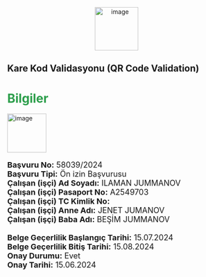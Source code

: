 <div align="center">
    <img width="100" alt="image" src="https://github.com/user-attachments/assets/04bf611f-4173-4b30-85a4-28148d3aecd7">
</div>

<h2><b>Kare Kod Validasyonu (QR Code Validation)</b></h2>



<h1><b><a style="color: #2c9e4b; text-decoration: none;">Bilgiler</a></b></h1>

<img width="90" alt="image" src="https://github.com/user-attachments/assets/c03790cb-f195-42ef-b267-f1d780953ccd" align="left">

<br clear="left"/>

<p style="font-size: 18px;">
  <b>Başvuru No:</b> 58039/2024
  <br><b>Başvuru Tipi:</b> Ön izin Başvurusu
  <br><b>Çalışan (işçi) Ad Soyadı:</b> ILAMAN JUMMANOV
  <br><b>Çalışan (işçi) Pasaport No:</b> A2549703
  <br><b>Çalışan (işçi) TC Kimlik No:</b>
  <br><b>Çalışan (işçi) Anne Adı:</b> JENET JUMANOV
  <br><b>Çalışan (işçi) Baba Adı:</b> BEŞİM JUMMANOV
  <br><br><b>Belge Geçerlilik Başlangıç Tarihi:</b> 15.07.2024
  <br><b>Belge Geçerlilik Bitiş Tarihi:</b> 15.08.2024
  <br><b>Onay Durumu:</b> Evet
  <br><b>Onay Tarihi:</b> 15.06.2024
</p>
